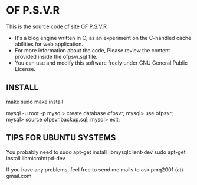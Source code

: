 # OF P.S.V.R

This is the source code of site [OF P.S.V.R](http://blog.ofpsvr.org)
* It's a blog engine written in C, as an experiment on the C-handled cache abilities for web application.
* For more information about the code, Please review the content provided inside the ofpsvr.sql file.
* You can use and modify this software freely under GNU General Public License.


## INSTALL

make
sudo make install

mysql -u root -p
mysql> create database ofpsvr;
mysql> use ofpsvr;
mysql> source ofpsvr.backup.sql;
mysql> exit;



## TIPS FOR UBUNTU SYSTEMS
You probably need to
sudo apt-get install libmysqlclient-dev
sudo apt-get install libmicrohttpd-dev

If you have any problems, feel free to send me mails to ask
pmq2001 (at) gmail.com
